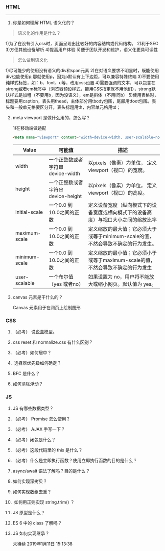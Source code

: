 ### HTML

----------------------------------------------

1. 你是如何理解 HTML 语义化的？

  > 语义化的作用是什么？

  1)为了在没有引入css时，页面呈现出比较好的内容结构或代码结构。
  2)利于SEO
  3)方便其他设备解析
  4)提高用户体验
  5)便于团队开发和维护，语义化更具可读性
  > 怎么做到语义化

  1)尽可能少的使用没有语义的div和span元素
  2)在对语义要求不明显时，既能使用div也能使用p,那就使用p，因为p默认有上下边距，可以兼容特殊终端
  3)不要使用纯样式标签，如：b、font、u等，改用css设置
  4)需要强调的文本，可以包含在strong或者em标签中（浏览器预设样式，能用CSS指定就不用他们），strong默认样式是加粗（不要用b，因为没语义），em是斜体（不用i同b）
  5)使用表格时，标题要用caption，表头用thead，主体部分用tbody包围，尾部用tfoot包围。表头和一般单元格要区分开，表头标题用th，内容单元格用td；

2. meta viewport 是做什么用的，怎么写？

   1)在移动端做适配

   ```html
   <meta name="viewport" content="width=device-width, user-scalable=no, initial-scale=1.0, maximum-scale=1.0, minimum-scale=1.0">
   ```

   | Value         | 可能值                             | 描述                                                         |
   | ------------- | ---------------------------------- | ------------------------------------------------------------ |
   | width         | 一个正整数或者字符串 device-width  | 以pixels（像素）为单位， 定义viewport（视口）的宽度。        |
   | height        | 一个正整数或者字符串 device-height | 以pixels（像素）为单位， 定义viewport（视口）的高度。        |
   | initial-scale | 一个0.0 到10.0之间的正数           | 定义设备宽度（纵向模式下的设备宽度或横向模式下的设备高度）与视口大小之间的缩放比率 |
   | maximum-scale | 一个0.0 到10.0之间的正数           | 定义缩放的最大值；它必须大于或等于minimum-scale的值，不然会导致不确定的行为发生。 |
   | minimum-scale | 一个0.0 到10.0之间的正数           | 定义缩放的最小值；它必须小于或等于maximum-scale的值，不然会导致不确定的行为发生 |
   | user-scalable | 一个布尔值（yes 或者no）           | 如果设置为 no，用户将不能放大或缩小网页。默认值为 yes。      |

3. canvas 元素是干什么的？ 

   Canvas 元素用于在网页上绘制图形 

### CSS

1. （必考） 说说盒模型。 

2. css reset 和 normalize.css 有什么区别？ 

3. （必考）如何居中？ 

4.  选择器优先级如何确定？ 

5. BFC 是什么？ 

6. 如何清除浮动？ 

### JS

1. JS 有哪些数据类型？ 

2. （必考） Promise 怎么使用？ 

3. （必考） AJAX 手写一下？ 

4. （必考）闭包是什么？ 

5. （必考）这段代码里的 this 是什么？ 

6. （必考）什么是立即执行函数？使用立即执行函数的目的是什么？ 

7. async/await 语法了解吗？目的是什么？ 

8. 如何实现深拷贝？ 

9. 如何实现数组去重？ 

10.  如何用正则实现 string.trim() ？ 

11. JS 原型是什么？ 

12. ES 6 中的 class 了解吗？ 

13. JS 如何实现继承？ 

    未待续 2019年1月11日 15:13:38